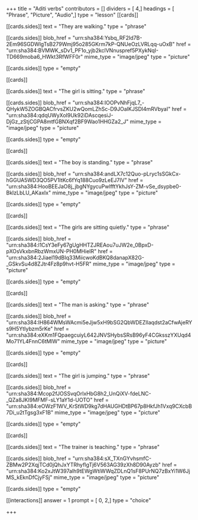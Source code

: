 +++
title = "Aditi verbs"
contributors = []
dividers = [ 4,]
headings = [ "Phrase", "Picture", "Audio",]
type = "lesson"
[[cards]]

[[cards.sides]]
text = "They are walking."
type = "phrase"

[[cards.sides]]
blob_href = "urn:sha384:Ysbq_RF2Id7B-2Em96SGDWlgTsB279Wmj95o285GKrm7kP-QNUeOzLVRLqq-uOxB"
href = "urn:sha384:BVMWK_sDv1_PF1o_yjb2kclVNnuspref5PXykNqI-TD669moba6_HWkt3RfWFF0r"
mime_type = "image/jpeg"
type = "picture"

[[cards.sides]]
type = "empty"

[[cards]]

[[cards.sides]]
text = "The girl is sitting."
type = "phrase"

[[cards.sides]]
blob_href = "urn:sha384:IOOPvNhFjqL7_-QHykW5ZOGBQACfrvsZKU2wQomLZhSc-D9JOaIKJSDl4mRVbyaI"
href = "urn:sha384:qdqUWyXoI9Uk92iDAscqesiJ-DjGz_zStjCGPA8mtfGBNXqf2BF9Wao1HHGZa2_J"
mime_type = "image/jpeg"
type = "picture"

[[cards.sides]]
type = "empty"

[[cards]]

[[cards.sides]]
text = "The boy is standing."
type = "phrase"

[[cards.sides]]
blob_href = "urn:sha384:andLX7c12Quo-pLryc1sSGkCx-hGGUA5WD3QO5PV1ItKc6fYq188Cuo9zLeEJ7IV"
href = "urn:sha384:HooBEEJaO8j_jbgNYgycuPwlfftYkhJsY-ZM-vSe_dsypbe0-BklzLbLU_AKaxIx"
mime_type = "image/jpeg"
type = "picture"

[[cards.sides]]
type = "empty"

[[cards]]

[[cards.sides]]
text = "The girls are sitting quietly."
type = "phrase"

[[cards.sides]]
blob_href = "urn:sha384:l1CsY3eFy67gUgHHTZJREAou7uJW2e_0BpxD-pXOsVkxbnRbzWmxUN-PH0MHieIR"
href = "urn:sha384:2Jiael19dBIq33MiicwoKdBKQ8danapX82G-_GSkvSu4d8ZJtr4Fz8p9hvt-H5FR"
mime_type = "image/jpeg"
type = "picture"

[[cards.sides]]
type = "empty"

[[cards]]

[[cards.sides]]
text = "The man is asking."
type = "phrase"

[[cards.sides]]
blob_href = "urn:sha384:IH864WMsWAcmi5eJjw5xH9bSG2QbWDEZIlaqdst2aCfwAjeRYs9H5YtIybzm5rKe"
href = "urn:sha384:eXKm1FQpaegcuiyL642JNVSHybsSRsB96yF4CGksszYXUqd4Mo71YL4FnnC6tMlW"
mime_type = "image/jpeg"
type = "picture"

[[cards.sides]]
type = "empty"

[[cards]]

[[cards.sides]]
text = "The girl is jumping."
type = "phrase"

[[cards.sides]]
blob_href = "urn:sha384:Mcop2fJOSSvqOrlxHbG8h2_UnQiXV-fdeLNC-_QZa8JKI9MFMF-sLY1aY1d-UOTO"
href = "urn:sha384:eOWzF1WV_KrStWD9kg7dHAUGHDtBP67p8HkfJh1Vxq9CXcbB7Di_u2tTgsg3xF1B"
mime_type = "image/jpeg"
type = "picture"

[[cards.sides]]
type = "empty"

[[cards]]

[[cards.sides]]
text = "The trainer is teaching."
type = "phrase"

[[cards.sides]]
blob_href = "urn:sha384:sX_TXnGYvhsmfC-ZBMw2P2XqjTCd0jQhJxYTRhyflgTj6V563AG39zXh8D90Ayzb"
href = "urn:sha384:Ko2xJtW397alh9tEWgWtiWWqZDLnQ1sF8PUrNQ7zBxYi1W6JjMS_kEknDfCjyFSj"
mime_type = "image/jpeg"
type = "picture"

[[cards.sides]]
type = "empty"

[[interactions]]
answer = 1
prompt = [ 0, 2,]
type = "choice"

+++
